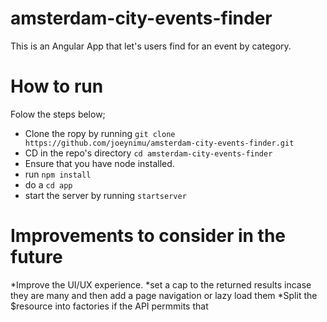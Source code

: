 # amsterdam-city-events-finder
This is an Angular App that let's users find for an event by category.

# How to run
Folow the steps below;
* Clone the ropy by running `git clone https://github.com/joeynimu/amsterdam-city-events-finder.git`
* CD in the repo's directory `cd amsterdam-city-events-finder`
* Ensure that you have node installed.
* run `npm install`
* do a `cd app`
* start the server by running `startserver`

# Improvements to consider in the future
*Improve the UI/UX experience.
*set a cap to the returned results incase they are many and then add a page navigation or lazy load them
*Split the $resource into factories if the API permmits that

